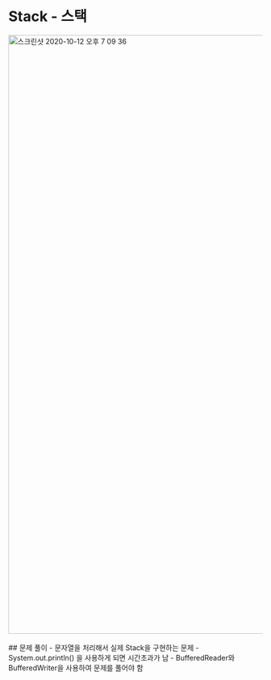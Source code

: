 # Stack - 스택
<img width="1189" alt="스크린샷 2020-10-12 오후 7 09 36" src="https://user-images.githubusercontent.com/42570260/95734533-8a631180-0cbe-11eb-856a-0ac1a9f76502.png">
</br></br>
## 문제 풀이
- 문자열을 처리해서 실제 Stack을 구현하는 문제
- System.out.println() 을 사용하게 되면 시간초과가 남
- BufferedReader와 BufferedWriter을 사용하여 문제를 풀어야 함
